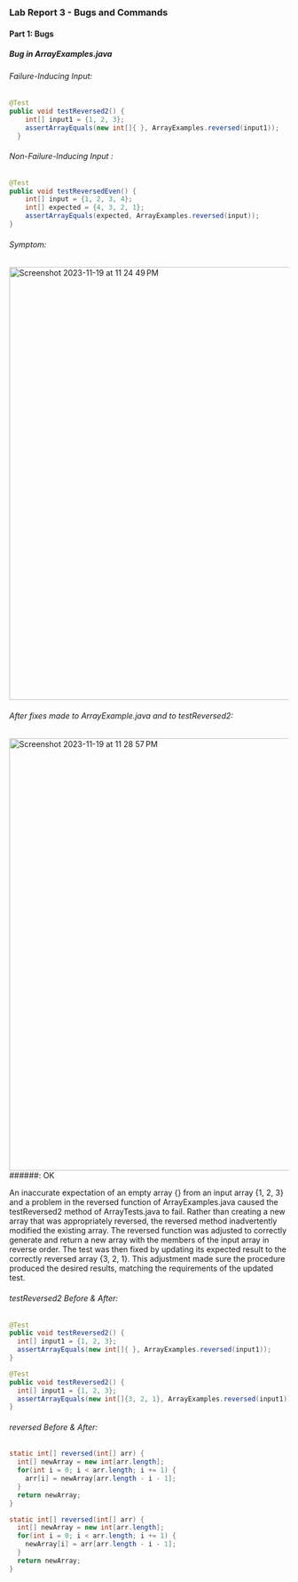 ### Lab Report 3 - Bugs and Commands

#### Part 1: Bugs

##### Bug in ArrayExamples.java

###### Failure-Inducing Input:
```java
@Test
public void testReversed2() {
    int[] input1 = {1, 2, 3};
    assertArrayEquals(new int[]{ }, ArrayExamples.reversed(input1));
  }
```
###### Non-Failure-Inducing Input :
```java
@Test
public void testReversedEven() {
    int[] input = {1, 2, 3, 4};
    int[] expected = {4, 3, 2, 1};
    assertArrayEquals(expected, ArrayExamples.reversed(input));
}
```
###### Symptom:
<img width="779" alt="Screenshot 2023-11-19 at 11 24 49 PM" src="https://github.com/vssb4214/cse15l-lab-reports/assets/147002913/03a11735-e12a-4fbc-944e-bf3555e798b7">

###### After fixes made to ArrayExample.java and to testReversed2:
<img width="778" alt="Screenshot 2023-11-19 at 11 28 57 PM" src="https://github.com/vssb4214/cse15l-lab-reports/assets/147002913/9664113a-8773-4c95-8a6b-f8974d68c424">
######: OK

An inaccurate expectation of an empty array {} from an input array {1, 2, 3} and a problem in the reversed function of ArrayExamples.java caused the testReversed2 method of ArrayTests.java to fail. Rather than creating a new array that was appropriately reversed, the reversed method inadvertently modified the existing array. The reversed function was adjusted to correctly generate and return a new array with the members of the input array in reverse order. The test was then fixed by updating its expected result to the correctly reversed array {3, 2, 1}. This adjustment made sure the procedure produced the desired results, matching the requirements of the updated test.

###### testReversed2 Before & After:
```java
@Test
public void testReversed2() {
  int[] input1 = {1, 2, 3};
  assertArrayEquals(new int[]{ }, ArrayExamples.reversed(input1));
}
```
```java
@Test
public void testReversed2() {
  int[] input1 = {1, 2, 3};
  assertArrayEquals(new int[]{3, 2, 1}, ArrayExamples.reversed(input1));
}
```

###### reversed Before & After:
```java
static int[] reversed(int[] arr) {
  int[] newArray = new int[arr.length];
  for(int i = 0; i < arr.length; i += 1) {
    arr[i] = newArray[arr.length - i - 1];
  }
  return newArray;
}
```
```java
static int[] reversed(int[] arr) {
  int[] newArray = new int[arr.length];
  for(int i = 0; i < arr.length; i += 1) {
    newArray[i] = arr[arr.length - i - 1];
  }
  return newArray;
}
```









